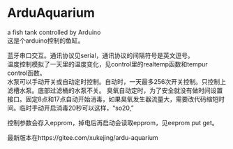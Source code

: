 # ArduAquarium

a fish tank controlled by Arduino  
这是个arduino控制的鱼缸。  
  
蓝牙串口交互。通讯协议见serial，通讯协议的间隔符号是英文逗号。  
温度控制模拟了一天里的温度变化，见control里的realtemp函数和tempur control函数。  
水泵可以手动开关或自动定时控制。自动时，一天最多256次开关控制。只控制上滤槽水泵。底部过滤桶的水泵不关。
臭氧自动定时，为了安全就没有做时间设置接口。固定8点和17点自动开始消毒，如果臭氧发生器流量大，需要改代码缩短时间。临时手动开启消毒20秒可以这样，“so20,”  
  
控制参数会存入epprom，掉电后再启动会读取epprom，见eeprom put get。  

最新版本在https://gitee.com/xukejing/ardu-aquarium

